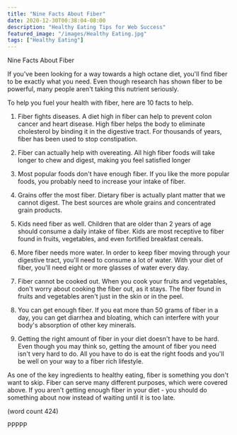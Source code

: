 ```yaml
---
title: "Nine Facts About Fiber"
date: 2020-12-30T00:38:04-08:00
description: "Healthy Eating Tips for Web Success"
featured_image: "/images/Healthy Eating.jpg"
tags: ["Healthy Eating"]
---
```


Nine Facts About Fiber

If you've been looking for a way towards a high
octane diet, you'll find fiber to be exactly what
you need.  Even though research has shown fiber to
be powerful, many people aren't taking this nutrient
seriously.

To help you fuel your health with fiber, here are 
10 facts to help.

1.  Fiber fights diseases.  A diet high in fiber can 
help to prevent colon cancer and heart disease.  High
fiber helps the body to eliminate cholesterol by 
binding it in the digestive tract.  For thousands of
years, fiber has been used to stop constipation.

2.  Fiber can actually help with overeating.  All high
fiber foods will take longer to chew and digest, 
making you feel satisfied longer

3.  Most popular foods don't have enough fiber.  If
you like the more popular foods, you probably need
to increase your intake of fiber.

4.  Grains offer the most fiber.  Dietary fiber is
actually plant matter that we cannot digest.  The best
sources are whole grains and concentrated grain
products.  

5.  Kids need fiber as well.  Children that are older
than 2 years of age should consume a daily intake of
fiber.  Kids are most receptive to fiber found in 
fruits, vegetables, and even fortified breakfast 
cereals.  

6.  More fiber needs more water.  In order to keep
fiber moving through your digestive tract, you'll 
need to consume a lot of water.  With your diet of
fiber, you'll need eight or more glasses of water 
every day.

7.  Fiber cannot be cooked out.  When you cook
your fruits and vegetables, don't worry about cooking
the fiber out, as it stays.  The fiber found in
fruits and vegetables aren't just in the skin or
in the peel.

8.  You can get enough fiber.  If you eat more than
50 grams of fiber in a day, you can get diarrhea 
and bloating, which can interfere with your body's
absorption of other key minerals.

9.  Getting the right amount of fiber in your diet
doesn't have to be hard.  Even though you may think
so, getting the amount of fiber you need isn't very
hard to do.  All you have to do is eat the right 
foods and you'll be well on your way to a fiber
rich lifestyle.

As one of the key ingredients to healthy eating, 
fiber is something you don't want to skip.  Fiber can
serve many different purposes, which were covered
above.  If you aren't getting enough fiber in your 
diet - you should do something about now instead
of waiting until it is too late.

(word count 424)

PPPPP
